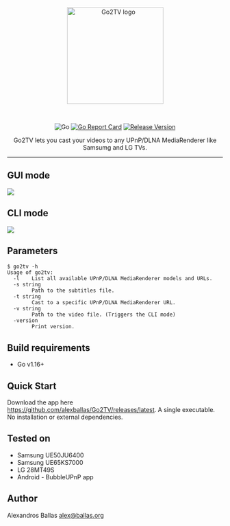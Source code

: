 <br/>
<p align="center">
<img src="https://raw.githubusercontent.com/alexballas/go2tv/main/assets/go2tv-red.svg" width="225" alt="Go2TV logo">
</a>
</p>
<br/>
<div align="center">
<p>

![Go](https://github.com/alexballas/Go2TV/workflows/Go/badge.svg)
[![Go Report Card](https://goreportcard.com/badge/github.com/alexballas/Go2TV)](https://goreportcard.com/report/github.com/alexballas/Go2TV)
[![Release Version](https://img.shields.io/github/v/release/alexballas/Go2TV?label=Release)](https://github.com/alexballas/Go2TV/releases/latest)
</p>
Go2TV lets you cast your videos to any UPnP/DLNA MediaRenderer like Samsumg and LG TVs.
</div>

---
GUI mode
-----
![](https://i.imgur.com/ppDNWBx.png)

CLI mode
-----
![](https://i.imgur.com/BsMevHi.gif)

Parameters
-----
```
$ go2tv -h
Usage of go2tv:
  -l    List all available UPnP/DLNA MediaRenderer models and URLs.
  -s string
        Path to the subtitles file.
  -t string
        Cast to a specific UPnP/DLNA MediaRenderer URL.
  -v string
        Path to the video file. (Triggers the CLI mode)
  -version
        Print version.
```

Build requirements
-----
- Go v1.16+

Quick Start
-----
Download the app here https://github.com/alexballas/Go2TV/releases/latest.
A single executable. No installation or external dependencies.

Tested on
-----
- Samsung UE50JU6400
- Samsung UE65KS7000
- LG 28MT49S
- Android - BubbleUPnP app

Author
------

Alexandros Ballas <alex@ballas.org>
